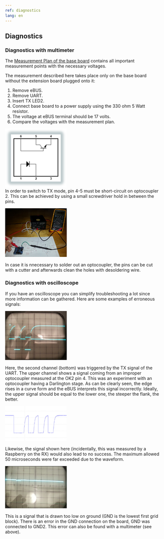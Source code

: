 ```yaml
---
ref: diagnostics
lang: en
---
```

## Diagnostics


### Diagnostics with multimeter

The [Measurement Plan of the base board](base.en#measuring-plan) contains all important measurement points with the necessary voltages.

The measurement described here takes place only on the base board without the extension board plugged onto it:

1. Remove eBUS.
2. Remove UART.
3. Insert TX LED2.
4. Connect base board to a power supply using the 330 ohm 5 Watt resistor.
5. The voltage at eBUS terminal should be 17 volts.
6. Compare the voltages with the measurement plan.


[<img src="img/optocoupler.png" width="200" alt="optocoupler" title="OK2">](img/optocoupler.png)  
In order to switch to TX mode, pin 4-5 must be short-circuit on optocoupler 2.
This can be achieved by using a small screwdriver hold in between the pins.

[<img src="img/base-measuring.jpg" width="200" alt="multimeter" title="Measurement with multimeter">](img/base-measuring.jpg)

In case it is nnecessary to solder out an optocoupler, the pins can be cut with a cutter and afterwards clean the holes with desoldering wire.

### Diagnostics with oscilloscope

If you have an oscilloscope you can simplify troubleshooting a lot since more information can be gathered.
Here are some examples of erroneous signals:

[<img src="img/base-measure-oszi-bad.jpg" width="200" alt="bad TX" title="bad TX">](img/base-measure-oszi-bad.jpg)

Here, the second channel (bottom) was triggered by the TX signal of the UART.
The upper channel shows a signal coming from an improper optocoupler measured at the OK2 pin 4.
This was an experiment with an optocoupler having a Darlington stage.
As can be clearly seen, the edge rises in a curve form and the eBUS interprets this signal incorrectly.
Ideally, the upper signal should be equal to the lower one, the steeper the flank, the better.

[<img src="img/base-measure-wave.png" width="200" alt="bad RX" title="bad RX">](img/base-measure-wave.png)

Likewise, the signal shown here (incidentally, this was measured by a Raspberry on the RX) would also lead to no success.
The maximum allowed 50 microseconds were far exceeded due to the waveform.

[<img src="img/base-measure-oszi-bad2.jpg" width="200" alt="bad TX 2" title="bad RX">](img/base-measure-oszi-bad2.jpg)

This is a signal that is drawn too low on ground (GND is the lowest first grid block).
There is an error in the GND connection on the board, GND was connected to GND2.
This error can also be found with a multimeter (see above).
